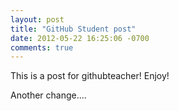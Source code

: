 ```yaml
---
layout: post
title: "GitHub Student post"
date: 2012-05-22 16:25:06 -0700
comments: true
---
```


This is a post for githubteacher! Enjoy!

Another change....


